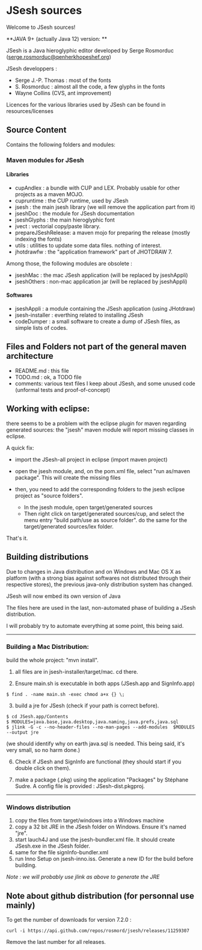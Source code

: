 # JSesh sources
Welcome to JSesh sources! 

**JAVA 9+ (actually Java 12) version: **


JSesh is a Java hieroglyphic editor 
developed by Serge Rosmorduc (serge.rosmorduc@qenherkhopeshef.org)

JSesh developpers :
- Serge J.-P. Thomas : most of the fonts
- S. Rosmorduc : almost all the code, a few glyphs in the fonts
- Wayne Collins (CVS, ant improvement)


Licences for the various libraries used by JSesh can be found in resources/licenses



## Source Content 
Contains the following folders and modules:

### Maven modules for JSesh

#### Libraries
* cupAndlex : a bundle with CUP and LEX. Probably usable for other projects as a maven MOJO.
* cupruntime : the CUP runtime, used by JSesh
* jsesh : the main jsesh library (we will remove the application part from it)
* jseshDoc : the module for JSesh documentation
* jseshGlyphs : the main hieroglyphic font
* jvect : vectorial copy/paste library.
* prepareJSeshRelease: a maven mojo for preparing the release (mostly indexing the fonts)
* utils : utilities to update some data files. nothing of interest.
* jhotdrawfw : the "application framework" part of JHOTDRAW 7.

Among those, the following modules are obsolete :
* jseshMac : the mac JSesh application (will be replaced by jseshAppli)
* jseshOthers : non-mac application jar (will be replaced by jseshAppli)

#### Softwares

* jseshAppli : a module containing
  the JSesh application (using JHotdraw)
* jsesh-installer : everthing related to installing JSesh
* codeDumper : a small software to create a dump of JSesh files, 
  as simple lists of codes.


## Files and Folders not part of the general maven architecture

* README.md : this file
* TODO.md : ok, a TODO file
* comments: various text files I keep about JSesh, 
    and some unused code (unformal tests and 
    proof-of-concept)

## Working with eclipse:
there seems to be a problem with the eclipse plugin for maven regarding generated sources:
the "jsesh" maven module will report missing classes in eclipse.

A quick fix:

* import the JSesh-all project in eclipse (import maven project)
* open the jsesh module, and, on the pom.xml file, select "run as/maven package".
    This will create the missing files
* then, you need to add the corresponding folders to the jsesh eclipse project as "source folders".

    * In the jsesh module, open target/generated sources
	* Then right click on target/generated sources/cup, and select the menu entry "build path/use as source folder".
		do the same for the target/generated sources/lex folder.
		
That's it.

## Building distributions

Due to changes in Java distribution and on Windows and Mac OS X as platform 
(with a strong bias against softwares not distributed through their respective
stores), the previous java-only distribution system has changed.

JSesh will now embed its own version of Java


The files here are used in the last, non-automated phase of building a
JSesh distribution. 

I will probably try to automate everything at some point, this being said.

------------------------------------
### Building a Mac Distribution:

build the whole project: "mvn install".

1. all files are in jsesh-installer/target/mac. cd there.

2. Ensure main.sh is executable in both apps (JSesh.app and SignInfo.app)
~~~
$ find . -name main.sh -exec chmod a+x {} \;
~~~

3. build a jre for JSesh (check if your path is correct before).

~~~
$ cd JSesh.app/Contents
$ MODULES=java.base,java.desktop,java.naming,java.prefs,java.sql
$ jlink -G -c --no-header-files --no-man-pages --add-modules  $MODULES --output jre
~~~
  (we should identify why on earth java.sql is needed. This being said, it's very small,
   so no harm done.)


6. Check if JSesh and SignInfo are functional (they should start if you double click on them).

7. make a package (.pkg) using the application "Packages" by Stéphane Sudre.
    A config file is provided : JSesh-dist.pkgproj.


------------------------------------
### Windows distribution

1. copy the files from target/windows into a Windows machine
2. copy a 32 bit JRE in the JSesh folder on Windows. Ensure it's named "jre".
3. start lauch4J and use the jsesh-bundler.xml file. It should create JSesh.exe in the JSesh folder.
4. same for the file signInfo-bundler.xml
5. run Inno Setup on jsesh-inno.iss. Generate a new ID for the build before building.

*Note : we will probably use jlink as above to generate the JRE*


## Note about github distribution (for personnal use mainly)

To get the number of downloads for version 7.2.0 :

~~~~~~~~~~~~~
curl -i https://api.github.com/repos/rosmord/jsesh/releases/11259307
~~~~~~~~~~~~~

Remove the last number for all releases.
